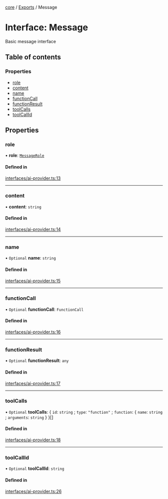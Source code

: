<!-- 
 ⚠️  AUTO-GENERATED FILE - DO NOT EDIT MANUALLY
 This file is automatically generated by scripts/docs-generator.js
 To make changes, edit the source TypeScript files or update the generator script
-->

[core](../../) / [Exports](../modules) / Message

# Interface: Message

Basic message interface

## Table of contents

### Properties

- [role](Message#role)
- [content](Message#content)
- [name](Message#name)
- [functionCall](Message#functioncall)
- [functionResult](Message#functionresult)
- [toolCalls](Message#toolcalls)
- [toolCallId](Message#toolcallid)

## Properties

### role

• **role**: [`MessageRole`](../modules#messagerole)

#### Defined in

[interfaces/ai-provider.ts:13](https://github.com/woojubb/robota/blob/7cc8c5dc7bc6a25399fd926ad971519431fc587f/packages/core/src/interfaces/ai-provider.ts#L13)

___

### content

• **content**: `string`

#### Defined in

[interfaces/ai-provider.ts:14](https://github.com/woojubb/robota/blob/7cc8c5dc7bc6a25399fd926ad971519431fc587f/packages/core/src/interfaces/ai-provider.ts#L14)

___

### name

• `Optional` **name**: `string`

#### Defined in

[interfaces/ai-provider.ts:15](https://github.com/woojubb/robota/blob/7cc8c5dc7bc6a25399fd926ad971519431fc587f/packages/core/src/interfaces/ai-provider.ts#L15)

___

### functionCall

• `Optional` **functionCall**: `FunctionCall`

#### Defined in

[interfaces/ai-provider.ts:16](https://github.com/woojubb/robota/blob/7cc8c5dc7bc6a25399fd926ad971519431fc587f/packages/core/src/interfaces/ai-provider.ts#L16)

___

### functionResult

• `Optional` **functionResult**: `any`

#### Defined in

[interfaces/ai-provider.ts:17](https://github.com/woojubb/robota/blob/7cc8c5dc7bc6a25399fd926ad971519431fc587f/packages/core/src/interfaces/ai-provider.ts#L17)

___

### toolCalls

• `Optional` **toolCalls**: \{ `id`: `string` ; `type`: ``"function"`` ; `function`: \{ `name`: `string` ; `arguments`: `string`  }  }[]

#### Defined in

[interfaces/ai-provider.ts:18](https://github.com/woojubb/robota/blob/7cc8c5dc7bc6a25399fd926ad971519431fc587f/packages/core/src/interfaces/ai-provider.ts#L18)

___

### toolCallId

• `Optional` **toolCallId**: `string`

#### Defined in

[interfaces/ai-provider.ts:26](https://github.com/woojubb/robota/blob/7cc8c5dc7bc6a25399fd926ad971519431fc587f/packages/core/src/interfaces/ai-provider.ts#L26)

